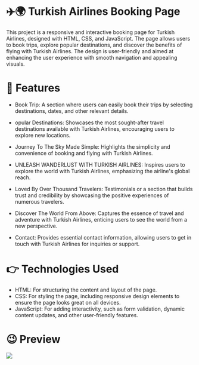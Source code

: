# ✈️🌍 Turkish Airlines Booking Page

This project is a responsive and interactive booking page for Turkish Airlines, designed with HTML, CSS, and JavaScript. The page allows users to book trips, explore popular destinations, and discover the benefits of flying with Turkish Airlines. The design is user-friendly and aimed at enhancing the user experience with smooth navigation and appealing visuals.

# 🤩 Features

- Book Trip: A section where users can easily book their trips by selecting destinations, dates, and other relevant details.
  
- opular Destinations: Showcases the most sought-after travel destinations available with Turkish Airlines, encouraging users to explore new locations.
  
- Journey To The Sky Made Simple: Highlights the simplicity and convenience of booking and flying with Turkish Airlines.

- UNLEASH WANDERLUST WITH TURKISH AIRLINES: Inspires users to explore the world with Turkish Airlines, emphasizing the airline's global reach.

- Loved By Over Thousand Travelers: Testimonials or a section that builds trust and credibility by showcasing the positive experiences of numerous travelers.

- Discover The World From Above: Captures the essence of travel and adventure with Turkish Airlines, enticing users to see the world from a new perspective.

- Contact: Provides essential contact information, allowing users to get in touch with Turkish Airlines for inquiries or support.

# 👉 Technologies Used

- HTML: For structuring the content and layout of the page.
- CSS: For styling the page, including responsive design elements to ensure the page looks great on all devices.
- JavaScript: For adding interactivity, such as form validation, dynamic content updates, and other user-friendly features.

# 😉 Preview
![](./TURKISHAIRLINES.gif)
 
 
